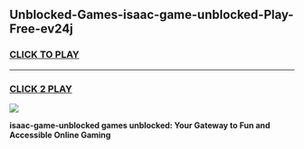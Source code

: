
## Unblocked-Games-isaac-game-unblocked-Play-Free-ev24j
<h3>
<a href="https://premium76.site?title=isaac-game-unblocked&ref=15A">CLICK TO PLAY</a></h3>
<hr>

<h3>
<a href="https://premium76.site?title=isaac-game-unblocked&ref=15A">CLICK 2 PLAY</a>
  
</h3>

<a href="https://premium76.site?title=isaac-game-unblocked&ref=15A"><img src="https://clearcache.store/games.png"></a>


**isaac-game-unblocked games unblocked: Your Gateway to Fun and Accessible Online Gaming**
